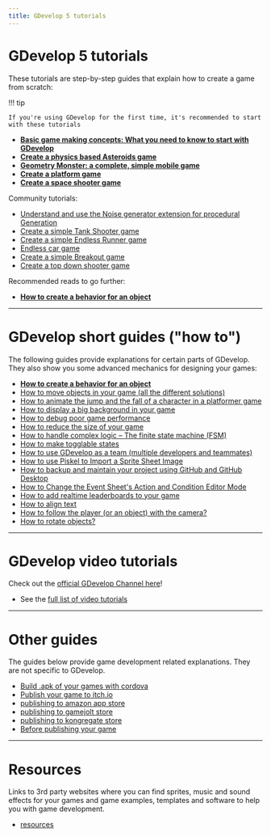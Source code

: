 ```yaml
---
title: GDevelop 5 tutorials
---
```

# GDevelop 5 tutorials

These tutorials are step-by-step guides that explain how to create a game from scratch:

!!! tip

    If you're using GDevelop for the first time, it's recommended to start with these tutorials

  * **[Basic game making concepts: What you need to know to start with GDevelop](/gdevelop5/tutorials/basic-game-making-concepts)**
  * **[Create a physics based Asteroids game](/gdevelop5/tutorials/asteroids)**
  * **[Geometry Monster: a complete, simple mobile game](/gdevelop5/tutorials/geometry-monster)**
  * **[Create a platform game](/gdevelop5/tutorials/platformer)**
  * **[Create a space shooter game](/gdevelop5/tutorials/space-shooter)**

Community tutorials:

  * [Understand and use the Noise generator extension for procedural Generation](/gdevelop5/tutorials/procedural-generation)
  * [Create a simple Tank Shooter game](/gdevelop5/tutorials/tank-shooter)
  * [Create a simple Endless Runner game](/gdevelop5/tutorials/endless-runner)
  * [Endless car game](/gdevelop5/tutorials/roadrider)
  * [Create a simple Breakout game](/gdevelop5/tutorials/breakout)
  * [Create a top down shooter game](/gdevelop5/tutorials/topdown-shooter)

Recommended reads to go further:

  * **[How to create a behavior for an object](/gdevelop5/tutorials/how-to-make-behavior)**

----

# GDevelop short guides ("how to")

The following guides provide explanations for certain parts of GDevelop. They also show you some advanced mechanics for designing your games:

  * **[How to create a behavior for an object](/gdevelop5/tutorials/how-to-make-behavior)**
  * [How to move objects in your game (all the different solutions)](/gdevelop5/tutorials/how-to-move-objects)
  * [How to animate the jump and the fall of a character in a platformer game](/gdevelop5/tutorials/how-to-animate-jump-fall-platformer)
  * [How to display a big background in your game](/gdevelop5/tutorials/how-to-display-big-background)
  * [How to debug poor game performance](/gdevelop5/tutorials/how-to-debug-poor-performance)
  * [How to reduce the size of your game](/gdevelop5/tutorials/reduce-size-game)
  * [How to handle complex logic – The finite state machine (FSM)](/gdevelop5/tutorials/finite_state_machine)
  * [How to make togglable states](/gdevelop5/tutorials/how-to-make-togglable-states-with-variables)
  * [How to use GDevelop as a team (multiple developers and teammates)](/gdevelop5/tutorials/how-to-use-GDevelop-as-a-team)
  * [How to use Piskel to Import a Sprite Sheet Image](/gdevelop5/tutorials/piskel-sprite-sheets)
  * [How to backup and maintain your project using GitHub and GitHub Desktop](/gdevelop5/tutorials/using-github-desktop)
  * [How to Change the Event Sheet's Action and Condition Editor Mode](/gdevelop5/tutorials/change-event-editor-mode)
  * [How to add realtime leaderboards to your game](/gdevelop5/tutorials/leaderboards)
  * [How to align text](/gdevelop5/tutorials/aligning-text)
  * [How to follow the player (or an object) with the camera?](/gdevelop5/tutorials/follow-player-with-camera)
  * [How to rotate objects?](/gdevelop5/tutorials/how-to-rotate-objects)

----

# GDevelop video tutorials

Check out the [official GDevelop Channel here](https://www.youtube.com/channel/UCmoHIfIerKCZkOOt6zr9inw)!

  * See the [full list of video tutorials](/gdevelop5/tutorials/videos)

----

# Other guides

The guides below provide game development related explanations. They are not specific to GDevelop.

  * [Build .apk of your games with cordova](http://wiki.compilgames.net/doku.php/gdevelop5/publishing/android_and_ios_with_cordova)
  * [Publish your game to itch.io](/gdevelop5/publishing/publishing-to-itch-io)
  * [publishing to amazon app store](/gdevelop5/publishing/publishing-to-amazon-app-store)
  * [publishing to gamejolt store](/gdevelop5/publishing/publishing-to-gamejolt-store)
  * [publishing to kongregate store](/gdevelop5/publishing/publishing-to-kongregate-store)
  * [Before publishing your game](http://wiki.compilgames.net/doku.php/gdevelop5/tutorials/before-publishing-your-game)

----

# Resources

Links to 3rd party websites where you can find sprites, music and sound effects for your games and game examples, templates and software to help you with game development.

  * [resources](/gdevelop5/tutorials/resources)